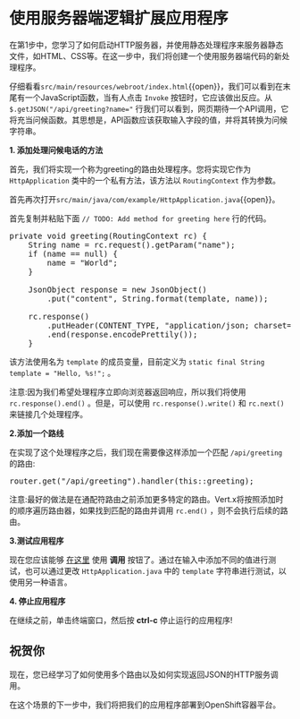 # 使用服务器端逻辑扩展应用程序

在第1步中，您学习了如何启动HTTP服务器，并使用静态处理程序来服务器静态文件，如HTML、CSS等。在这一步中，我们将创建一个使用服务器端代码的新处理程序。

仔细看看``src/main/resources/webroot/index.html``{{open}}，我们可以看到在末尾有一个JavaScript函数，当有人点击 ``Invoke`` 按钮时，它应该做出反应。从 ``$.getJSON("/api/greeting?name="`` 行我们可以看到，网页期待一个API调用，它将充当问候函数。其思想是，API函数应该获取输入字段的值，并将其转换为问候字符串。

**1. 添加处理问候电话的方法**

首先，我们将实现一个称为greeting的路由处理程序。您将实现它作为 ``HttpApplication`` 类中的一个私有方法，该方法以 ``RoutingContext`` 作为参数。

首先再次打开``src/main/java/com/example/HttpApplication.java``{{open}}。

首先复制并粘贴下面 ``// TODO: Add method for greeting here`` 行的代码。

<pre class="file" data-filename="src/main/java/com/example/HttpApplication.java" data-target="insert" data-marker="// TODO: Add method for greeting here">private void greeting(RoutingContext rc) {
    String name = rc.request().getParam("name");
    if (name == null) {
        name = "World";
    }

    JsonObject response = new JsonObject()
        .put("content", String.format(template, name));

    rc.response()
        .putHeader(CONTENT_TYPE, "application/json; charset=utf-8")
        .end(response.encodePrettily());
    }
</pre>

该方法使用名为 ``template`` 的成员变量，目前定义为 ``static final String template = "Hello, %s!";`` 。

注意:因为我们希望处理程序立即向浏览器返回响应，所以我们将使用 ``rc.response().end()`` 。但是，可以使用 `rc.response().write()` 和 ``rc.next()`` 来链接几个处理程序。

**2.添加一个路线**

在实现了这个处理程序之后，我们现在需要像这样添加一个匹配 ``/api/greeting`` 的路由:

<pre class="file" data-filename="src/main/java/com/example/HttpApplication.java" data-target="insert" data-marker="// TODO: Add router for /api/greeting here">router.get("/api/greeting").handler(this::greeting);</pre>

注意:最好的做法是在通配符路由之前添加更多特定的路由。Vert.x将按照添加时的顺序遍历路由器，如果找到匹配的路由并调用 ``rc.end()`` ，则不会执行后续的路由。

**3.测试应用程序**

现在您应该能够 [在这里](https://[[HOST_SUBDOMAIN]]-8080-[[KATACODA_HOST]].environments.katacoda.com/) 使用 **调用** 按钮了。通过在输入中添加不同的值进行测试，也可以通过更改 ``HttpApplication.java`` 中的 ``template`` 字符串进行测试，以使用另一种语言。

**4. 停止应用程序**

在继续之前，单击终端窗口，然后按 **ctrl-c** 停止运行的应用程序!

## 祝贺你

现在，您已经学习了如何使用多个路由以及如何实现返回JSON的HTTP服务调用。

在这个场景的下一步中，我们将把我们的应用程序部署到OpenShift容器平台。